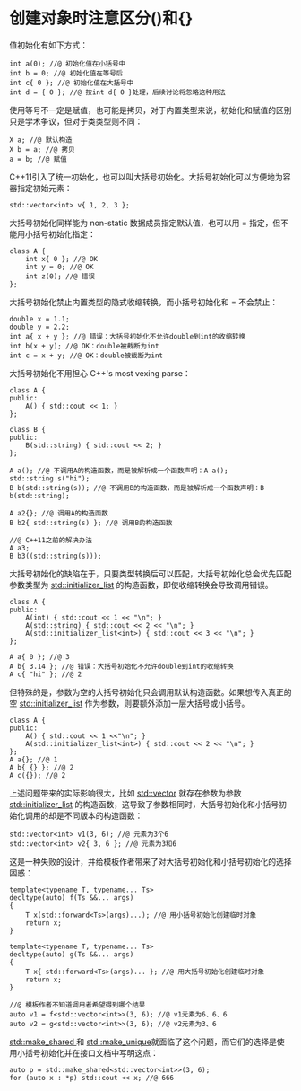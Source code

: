 # 创建对象时注意区分()和{}

值初始化有如下方式：

```
int a(0); //@ 初始化值在小括号中
int b = 0; //@ 初始化值在等号后
int c{ 0 }; //@ 初始化值在大括号中
int d = { 0 }; //@ 按int d{ 0 }处理，后续讨论将忽略这种用法
```

使用等号不一定是赋值，也可能是拷贝，对于内置类型来说，初始化和赋值的区别只是学术争议，但对于类类型则不同：

```
X a; //@ 默认构造
X b = a; //@ 拷贝
a = b; //@ 赋值
```

C++11引入了统一初始化，也可以叫大括号初始化。大括号初始化可以方便地为容器指定初始元素：

```
std::vector<int> v{ 1, 2, 3 };
```

大括号初始化同样能为 non-static 数据成员指定默认值，也可以用 = 指定，但不能用小括号初始化指定：

```
class A {
    int x{ 0 }; //@ OK
    int y = 0; //@ OK
    int z(0); //@ 错误
};
```

大括号初始化禁止内置类型的隐式收缩转换，而小括号初始化和 = 不会禁止：

```
double x = 1.1;
double y = 2.2;
int a{ x + y }; //@ 错误：大括号初始化不允许double到int的收缩转换
int b(x + y); //@ OK：double被截断为int
int c = x + y; //@ OK：double被截断为int
```

大括号初始化不用担心 C++'s most vexing parse：

```
class A {
public:
    A() { std::cout << 1; }
};

class B {
public:
    B(std::string) { std::cout << 2; }
};

A a(); //@ 不调用A的构造函数，而是被解析成一个函数声明：A a();
std::string s("hi");
B b(std::string(s)); //@ 不调用B的构造函数，而是被解析成一个函数声明：B b(std::string);

A a2{}; //@ 调用A的构造函数
B b2{ std::string(s) }; //@ 调用B的构造函数

//@ C++11之前的解决办法
A a3;
B b3((std::string(s)));
```

大括号初始化的缺陷在于，只要类型转换后可以匹配，大括号初始化总会优先匹配参数类型为 [std::initializer_list](https://en.cppreference.com/w/cpp/utility/initializer_list) 的构造函数，即使收缩转换会导致调用错误。

```
class A {
public:
	A(int) { std::cout << 1 << "\n"; }
	A(std::string) { std::cout << 2 << "\n"; }
	A(std::initializer_list<int>) { std::cout << 3 << "\n"; }
};

A a{ 0 }; //@ 3
A b{ 3.14 }; //@ 错误：大括号初始化不允许double到int的收缩转换
A c{ "hi" }; //@ 2
```

但特殊的是，参数为空的大括号初始化只会调用默认构造函数。如果想传入真正的空 [std::initializer_list](https://en.cppreference.com/w/cpp/utility/initializer_list) 作为参数，则要额外添加一层大括号或小括号。

```
class A {
public:
    A() { std::cout << 1 <<"\n"; }
    A(std::initializer_list<int>) { std::cout << 2 << "\n"; }
};
A a{}; //@ 1
A b{ {} }; //@ 2
A c({}); //@ 2
```

上述问题带来的实际影响很大，比如 [std::vector](https://en.cppreference.com/w/cpp/container/vector) 就存在参数为参数 [std::initializer_list](https://en.cppreference.com/w/cpp/utility/initializer_list) 的构造函数，这导致了参数相同时，大括号初始化和小括号初始化调用的却是不同版本的构造函数：

```
std::vector<int> v1(3, 6); //@ 元素为3个6
std::vector<int> v2{ 3, 6 }; //@ 元素为3和6
```

这是一种失败的设计，并给模板作者带来了对大括号初始化和小括号初始化的选择困惑：

```
template<typename T, typename... Ts>
decltype(auto) f(Ts &&... args)
{
    T x(std::forward<Ts>(args)...); //@ 用小括号初始化创建临时对象
    return x;
}

template<typename T, typename... Ts>
decltype(auto) g(Ts &&... args)
{
    T x{ std::forward<Ts>(args)... }; //@ 用大括号初始化创建临时对象
    return x;
}

//@ 模板作者不知道调用者希望得到哪个结果
auto v1 = f<std::vector<int>>(3, 6); //@ v1元素为6、6、6
auto v2 = g<std::vector<int>>(3, 6); //@ v2元素为3、6
```

[std::make_shared ](https://en.cppreference.com/w/cpp/memory/shared_ptr/make_shared) 和 [std::make_unique](https://en.cppreference.com/w/cpp/memory/unique_ptr/make_unique)就面临了这个问题，而它们的选择是使用小括号初始化并在接口文档中写明这点：

```
auto p = std::make_shared<std::vector<int>>(3, 6);
for (auto x : *p) std::cout << x; //@ 666
```



